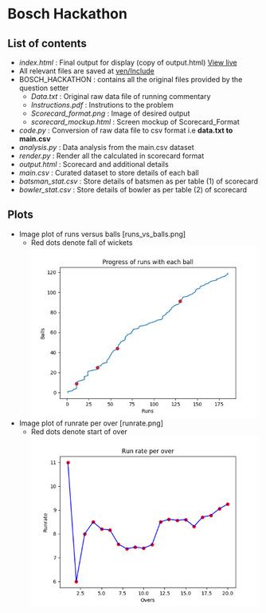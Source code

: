 # Bosch Hackathon

## List of contents
* _index.html_ : Final output for display (copy of output.html) [View live](https://srinjoy-santra.github.io/bosch-hackathon/)
* All relevant files are saved at [ven/Include](https://github.com/Srinjoy-Santra/bosch-hackathon/tree/master/venv/Include)
* BOSCH_HACKATHON : contains all the original files provided by the question setter
	* _Data.txt_ : Original raw data file of running commentary 
	* _Instructions.pdf_ : Instrutions to the problem
	* _Scorecard_format.png_ : Image of desired output
	* _scorecard_mockup.html_ : Screen mockup of Scorecard_Format
*  _code.py_ : Conversion of raw data file to csv format i.e __data.txt to main.csv__
* _analysis.py_ : Data analysis from the main.csv dataset
* _render.py_ : Render all the calculated  in scorecard format
* _output.html_ : Scorecard and additional details
* _main.csv_ : Curated dataset to store details of each ball
* _batsman_stat.csv_ : Store details of batsmen as per table (1) of scorecard
* _bowler_stat.csv_ : Store details of bowler as per table (2) of scorecard

## Plots
* Image plot of runs versus balls [runs_vs_balls.png]
  * Red dots denote fall of wickets
![Runs versus balls](https://github.com/Srinjoy-Santra/bosch-hackathon/blob/master/venv/Include/run_vs_ball.png)
* Image plot of runrate per over [runrate.png]
	* Red dots denote start of over
![Runrate versus over](https://github.com/Srinjoy-Santra/bosch-hackathon/blob/master/venv/Include/runrate.png)

